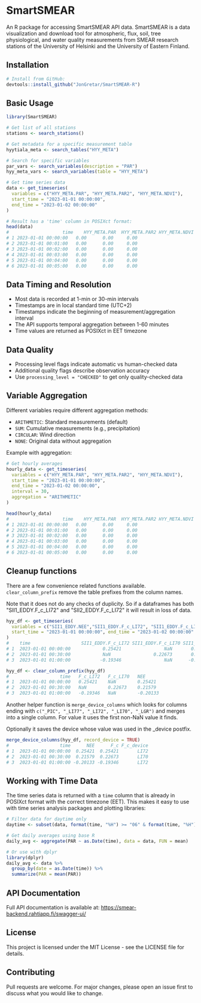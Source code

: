 # SmartSMEAR

An R package for accessing SmartSMEAR API data. SmartSMEAR is a data visualization and download tool for atmospheric, flux, soil, tree physiological, and water quality measurements from SMEAR research stations of the University of Helsinki and the University of Eastern Finland.

## Installation

```R
# Install from GitHub:
devtools::install_github("JonGretar/SmartSMEAR-R")
```

## Basic Usage

```R
library(SmartSMEAR)

# Get list of all stations
stations <- search_stations()

# Get metadata for a specific measurement table
hyytiala_meta <- search_tables("HYY_META")

# Search for specific variables
par_vars <- search_variables(description = "PAR")
hyy_meta_vars <- search_variables(table = "HYY_META")

# Get time series data
data <- get_timeseries(
  variables = c("HYY_META.PAR", "HYY_META.PAR2", "HYY_META.NDVI"),
  start_time = "2023-01-01 00:00:00",
  end_time = "2023-01-02 00:00:00"
)

# Result has a 'time' column in POSIXct format:
head(data)
#                    time    HYY_META.PAR  HYY_META.PAR2 HYY_META.NDVI
# 1 2023-01-01 00:00:00   0.00      0.00     0.00
# 2 2023-01-01 00:01:00   0.00      0.00     0.00
# 3 2023-01-01 00:02:00   0.00      0.00     0.00
# 4 2023-01-01 00:03:00   0.00      0.00     0.00
# 5 2023-01-01 00:04:00   0.00      0.00     0.00
# 6 2023-01-01 00:05:00   0.00      0.00     0.00
```

## Data Timing and Resolution

- Most data is recorded at 1-min or 30-min intervals
- Timestamps are in local standard time (UTC+2)
- Timestamps indicate the beginning of measurement/aggregation interval
- The API supports temporal aggregation between 1-60 minutes
- Time values are returned as POSIXct in EET timezone

## Data Quality

- Processing level flags indicate automatic vs human-checked data
- Additional quality flags describe observation accuracy
- Use `processing_level = "CHECKED"` to get only quality-checked data

## Variable Aggregation

Different variables require different aggregation methods:

- `ARITHMETIC`: Standard measurements (default)
- `SUM`: Cumulative measurements (e.g., precipitation)
- `CIRCULAR`: Wind direction
- `NONE`: Original data without aggregation

Example with aggregation:

```R
# Get hourly averages
hourly_data <- get_timeseries(
  variables = c("HYY_META.PAR", "HYY_META.PAR2", "HYY_META.NDVI"),
  start_time = "2023-01-01 00:00:00",
  end_time = "2023-01-02 00:00:00",
  interval = 30,
  aggregation = "ARITHMETIC"
)

head(hourly_data)
#                    time    HYY_META.PAR  HYY_META.PAR2 HYY_META.NDVI
# 1 2023-01-01 00:00:00   0.00      0.00     0.00
# 2 2023-01-01 00:01:00   0.00      0.00     0.00
# 3 2023-01-01 00:02:00   0.00      0.00     0.00
# 4 2023-01-01 00:03:00   0.00      0.00     0.00
# 5 2023-01-01 00:04:00   0.00      0.00     0.00
# 6 2023-01-01 00:05:00   0.00      0.00     0.00
```

## Cleanup functions

There are a few convenience related functions available. `clear_column_prefix`
remove the table prefixes from the column names.

Note that it does not do any checks of duplicity. So if a dataframes has both
"SII1_EDDY.F_c_LI72" and "SII2_EDDY.F_c_LI72" it will result in loss of data.

```R
hyy_df <- get_timeseries(
  variables = c("SII1_EDDY.NEE","SII1_EDDY.F_c_LI72", "SII1_EDDY.F_c_LI70"),
  start_time = "2023-01-01 00:00:00", end_time = "2023-01-02 00:00:00"
)
#    time                   SII1_EDDY.F_c_LI72 SII1_EDDY.F_c_LI70 SII1_EDDY.NEE
# 1  2023-01-01 00:00:00            0.25421                NaN       0.25421
# 2  2023-01-01 00:30:00            NaN                0.22673       0.21579
# 3  2023-01-01 01:00:00           -0.19346                NaN      -0.20133

hyy_df <- clear_column_prefix(hyy_df)
#                   time   F_c_LI72   F_c_LI70   NEE
# 1  2023-01-01 00:00:00   0.25421    NaN        0.25421
# 2  2023-01-01 00:30:00   NaN        0.22673    0.21579
# 3  2023-01-01 01:00:00   -0.19346   NaN        -0.20133
```

Another helper function is `merge_device_columns` which looks for columns ending
with `c("_PIC", "_LI77", "_LI72", "_LI70", "_LGR")` and merges into a single
column. For value it uses the first non-NaN value it finds.

Optionally it saves the device whose value was used in the \_device postfix.

```R
merge_device_columns(hyy_df, record_device = TRUE)
#                   time      NEE      F_c F_c_device
# 1  2023-01-01 00:00:00  0.25421  0.25421       LI72
# 2  2023-01-01 00:30:00  0.21579  0.22673       LI70
# 3  2023-01-01 01:00:00 -0.20133 -0.19346       LI72
```

## Working with Time Data

The time series data is returned with a `time` column that is already in POSIXct format with the correct timezone (EET). This makes it easy to use with time series analysis packages and plotting libraries:

```R
# Filter data for daytime only
daytime <- subset(data, format(time, "%H") >= "06" & format(time, "%H") <= "18")

# Get daily averages using base R
daily_avg <- aggregate(PAR ~ as.Date(time), data = data, FUN = mean)

# Or use with dplyr
library(dplyr)
daily_avg <- data %>%
  group_by(date = as.Date(time)) %>%
  summarize(PAR = mean(PAR))
```

## API Documentation

Full API documentation is available at:
https://smear-backend.rahtiapp.fi/swagger-ui/

## License

This project is licensed under the MIT License - see the LICENSE file for details.

## Contributing

Pull requests are welcome. For major changes, please open an issue first to discuss what you would like to change.
